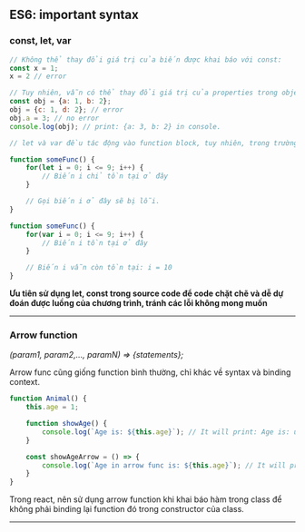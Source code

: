 ## ES6: important syntax

### const, let, var
```javascript
// Không thể thay đổi giá trị của biến được khai báo với const:
const x = 1;
x = 2 // error

// Tuy nhiên, vẫn có thể thay đổi giá trị của properties trong object được khai báo bằng const:
const obj = {a: 1, b: 2};
obj = {c: 1, d: 2}; // error
obj.a = 3; // no error
console.log(obj); // print: {a: 3, b: 2} in console.

// let và var đều tác động vào function block, tuy nhiên, trong trường hợp này, let chỉ tác động vào block ngay sau đó:

function someFunc() {
	for(let i = 0; i <= 9; i++) {
		// Biến i chỉ tồn tại ở đây
	}

	// Gọi biến i ở đây sẽ bị lỗi.
}

function someFunc() {
	for(var i = 0; i <= 9; i++) {
		// Biến i tồn tại ở đây
	}

	// Biến i vẫn còn tồn tại: i = 10
}
```

**Ưu tiên sử dụng let, const trong source code để code chặt chẽ và dễ dự đoán được luồng của chương trình, tránh các lỗi không mong muốn**

---

### Arrow function
*(param1, param2,..., paramN) => {statements};*

Arrow func cũng giống function bình thường, chỉ khác về syntax và binding context.
```javascript
function Animal() {
	this.age = 1;

	function showAge() {
		console.log(`Age is: ${this.age}`); // It will print: Age is: undefine
	}

	const showAgeArrow = () => {
		console.log(`Age in arrow func is: ${this.age}`); // It will print: Age in arrow func is: 1
	}
}
```

Trong react, nên sử dụng arrow function khi khai báo hàm trong class để không phải binding lại function đó trong constructor của class.

---
